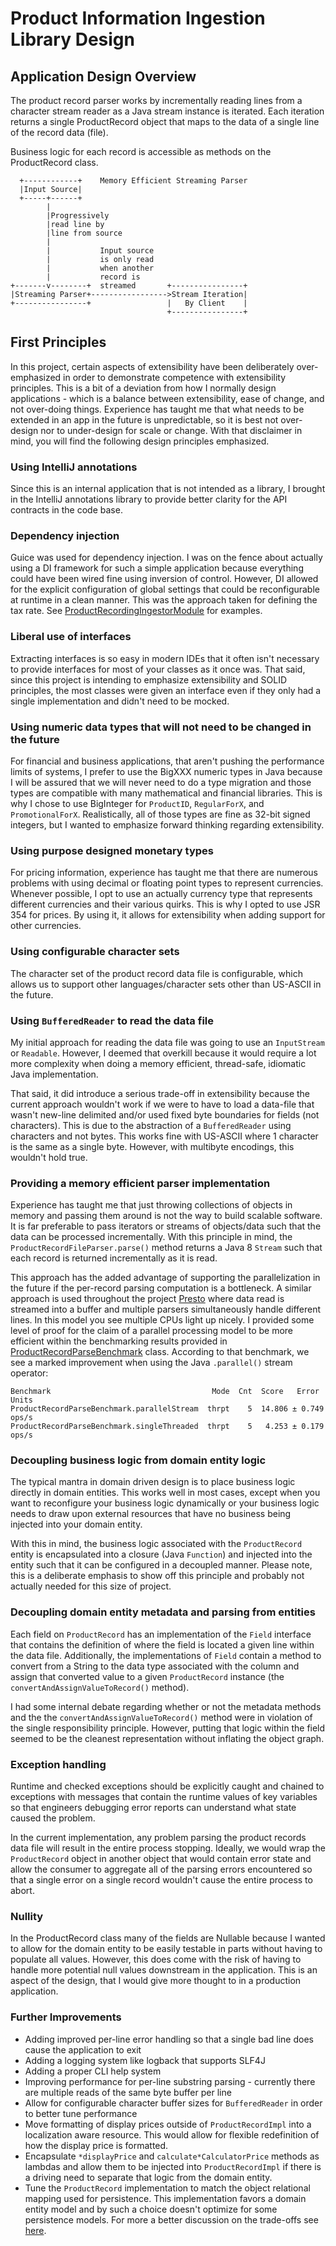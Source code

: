 # Product Information Ingestion Library Design

## Application Design Overview

The product record parser works by incrementally reading lines from a character 
stream reader as a Java stream instance is iterated. Each iteration returns a
single ProductRecord object that maps to the data of a single line of the record
data (file).

Business logic for each record is accessible as methods on the ProductRecord
class.   

```
  +------------+    Memory Efficient Streaming Parser
  |Input Source|
  +-----+------+
        |
        |Progressively
        |read line by
        |line from source
        |
        |           Input source
        |           is only read
        |           when another
        |           record is
+-------v--------+  streamed       +----------------+
|Streaming Parser+----------------->Stream Iteration|
+----------------+                 |   By Client    |
                                   +----------------+
```

## First Principles

In this project, certain aspects of extensibility have been deliberately 
over-emphasized in order to demonstrate competence with extensibility
principles. This is a bit of a deviation from how I normally design 
applications - which is a balance between extensibility, ease of change, and not
over-doing things. Experience has taught me that what needs to be extended in 
an app in the future is unpredictable, so it is best not over-design nor to
under-design for scale or change. With that disclaimer in mind, you will find
the following design principles emphasized.

### Using IntelliJ annotations

Since this is an internal application that is not intended as a library, I 
brought in the IntelliJ annotations library to provide better clarity for the
API contracts in the code base.

### Dependency injection

Guice was used for dependency injection. I was on the fence about actually using
a DI framework for such a simple application because everything could have been
wired fine using inversion of control. However, DI allowed for the explicit
configuration of global settings that could be reconfigurable at runtime in a
clean manner. This was the approach taken for defining the tax rate. See
[ProductRecordingIngestorModule](src/main/java/com/useswiftly/ingestion/product/app/ProductRecordIngestorModule.java) for examples.

### Liberal use of interfaces

Extracting interfaces is so easy in modern IDEs that it often isn't necessary
to provide interfaces for most of your classes as it once was. That said, since
this project is intending to emphasize extensibility and SOLID principles, the
most classes were given an interface even if they only had a single 
implementation and didn't need to be mocked.     

### Using numeric data types that will not need to be changed in the future

For financial and business applications, that aren't pushing the performance
limits of systems, I prefer to use the BigXXX numeric types in Java because
I will be assured that we will never need to do a type migration and those
types are compatible with many mathematical and financial libraries. This is
why I chose to use BigInteger for `ProductID`, `RegularForX`, and 
`PromotionalForX`. Realistically, all of those types are fine as 32-bit signed
integers, but I wanted to emphasize forward thinking regarding extensibility.

### Using purpose designed monetary types

For pricing information, experience has taught me that there are numerous 
problems with using decimal or floating point types to represent currencies.
Whenever possible, I opt to use an actually currency type that represents 
different currencies and their various quirks. This is why I opted to use
JSR 354 for prices. By using it, it allows for extensibility when adding 
support for other currencies.

### Using configurable character sets

The character set of the product record data file is configurable, which allows
us to support other languages/character sets other than US-ASCII in the future.

### Using `BufferedReader` to read the data file

My initial approach for reading the data file was going to use an `InputStream`
or `Readable`. However, I deemed that overkill because it would require a lot
more complexity when doing a memory efficient, thread-safe, idiomatic Java
implementation. 

That said, it did introduce a serious trade-off in extensibility because the
current approach wouldn't work if we were to have to load a data-file that 
wasn't new-line delimited and/or used fixed byte boundaries for fields (not
characters). This is due to the abstraction of a `BufferedReader` using 
characters and not bytes. This works fine with US-ASCII where 1 character is
the same as a single byte. However, with multibyte encodings, this wouldn't
hold true. 
     
### Providing a memory efficient parser implementation

Experience has taught me that just throwing collections of objects in memory and
passing them around is not the way to build scalable software. It is far 
preferable to pass iterators or streams of objects/data such that the data can
be processed incrementally. With this principle in mind, the
`ProductRecordFileParser.parse()` method returns a Java 8 `Stream` such that
each record is returned incrementally as it is read.

This approach has the added advantage of supporting the parallelization in the
future if the per-record parsing computation is a bottleneck. A similar approach
is used throughout the project [Presto](https://prestodb.io/) where data read
is streamed into a buffer and multiple parsers simultaneously handle different
lines. In this model you see multiple CPUs light up nicely. I provided some
level of proof for the claim of a parallel processing model to be more efficient
within the benchmarking results provided in [ProductRecordParseBenchmark](src/integration/java/com/useswiftly/ingestion/product/app/ProductRecordParseBenchmark.java)
class. According to that benchmark, we see a marked improvement when using the 
Java `.parallel()` stream operator:

```
Benchmark                                    Mode  Cnt  Score   Error  Units
ProductRecordParseBenchmark.parallelStream  thrpt    5  14.806 ± 0.749  ops/s
ProductRecordParseBenchmark.singleThreaded  thrpt    5   4.253 ± 0.179  ops/s
```

### Decoupling business logic from domain entity logic

The typical mantra in domain driven design is to place business logic directly
in domain entities. This works well in most cases, except when you want to
reconfigure your business logic dynamically or your business logic needs to draw
upon external resources that have no business being injected into your domain
entity.

With this in mind, the business logic associated with the `ProductRecord` entity
is encapsulated into a closure (Java `Function`) and injected into the entity
such that it can be configured in a decoupled manner. Please note, this is a
deliberate emphasis to show off this principle and probably not actually needed
for this size of project.

### Decoupling domain entity metadata and parsing from entities

Each field on `ProductRecord` has an implementation of the `Field` interface
that contains the definition of where the field is located a given line within
the data file. Additionally, the implementations of `Field` contain a method to
convert from a String to the data type associated with the column and assign
that converted value to a given `ProductRecord` instance
(the `convertAndAssignValueToRecord()` method).

I had some internal debate regarding whether or not the metadata methods and the
the `convertAndAssignValueToRecord()` method were in violation of the single
responsibility principle. However, putting that logic within the field seemed to
be the cleanest representation without inflating the object graph.  

### Exception handling

Runtime and checked exceptions should be explicitly caught and chained to 
exceptions with messages that contain the runtime values of key variables so
that engineers debugging error reports can understand what state caused the
problem.

In the current implementation, any problem parsing the product records data
file will result in the entire process stopping. Ideally, we would wrap the
`ProductRecord` object in another object that would contain error state and
allow the consumer to aggregate all of the parsing errors encountered so that
a single error on a single record wouldn't cause the entire process to abort.

### Nullity

In the ProductRecord class many of the fields are Nullable because I wanted to
allow for the domain entity to be easily testable in parts without having to
populate all values. However, this does come with the risk of having to handle
more potential null values downstream in the application. This is an aspect of
the design, that I would give more thought to in a production application. 

### Further Improvements

* Adding improved per-line error handling so that a single bad line does
  cause the application to exit 
* Adding a logging system like logback that supports SLF4J
* Adding a proper CLI help system
* Improving performance for per-line substring parsing - currently
  there are multiple reads of the same byte buffer per line
* Allow for configurable character buffer sizes for `BufferedReader` in
  order to better tune performance
* Move formatting of display prices outside of `ProductRecordImpl` into a 
  localization aware resource. This would allow for flexible redefinition of
  how the display price is formatted.
* Encapsulate `*displayPrice` and `calculate*CalculatorPrice`  methods as lambdas
  and allow them to be injected into `ProductRecordImpl` if there is a driving
  need to separate that logic from the domain entity.
* Tune the `ProductRecord` implementation to match the object relational mapping
  used for persistence. This implementation favors a domain entity model and
  by such a choice doesn't optimize for some persistence models. For more a
  better discussion on the trade-offs see [here](https://www.mehdi-khalili.com/orm-anti-patterns-part-4-persistence-domain-model). 
